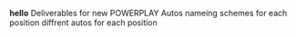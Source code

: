 **hello**
Deliverables for new POWERPLAY Autos
nameing schemes for each position
diffrent autos for each position
